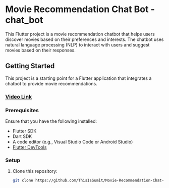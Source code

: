 # Movie Recommendation Chat Bot - chat_bot

This Flutter project is a movie recommendation chatbot that helps users discover movies based on their preferences and interests. The chatbot uses natural language processing (NLP) to interact with users and suggest movies based on their responses.

## Getting Started

This project is a starting point for a Flutter application that integrates a chatbot to provide movie recommendations.
### [Video Link](https://youtube.com/shorts/WUACcYqU8H4?si=eHcVcP9aIoLTLv49)

### Prerequisites

Ensure that you have the following installed:

- Flutter SDK
- Dart SDK
- A code editor (e.g., Visual Studio Code or Android Studio)
- [Flutter DevTools](https://flutter.dev/docs/development/tools/devtools)

### Setup

1. Clone this repository:

   ```bash
   git clone https://github.com/ThisIsSumit/Movie-Recommendation-Chat-Bot.git
